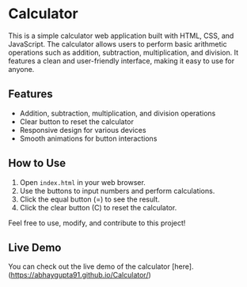 # Calculator
This is a simple calculator web application built with HTML, CSS, and JavaScript. The calculator allows users to perform basic arithmetic operations such as addition, subtraction, multiplication, and division. It features a clean and user-friendly interface, making it easy to use for anyone.

## Features

- Addition, subtraction, multiplication, and division operations
- Clear button to reset the calculator
- Responsive design for various devices
- Smooth animations for button interactions

## How to Use

1. Open `index.html` in your web browser.
2. Use the buttons to input numbers and perform calculations.
3. Click the equal button (=) to see the result.
4. Click the clear button (C) to reset the calculator.

Feel free to use, modify, and contribute to this project!

## Live Demo

You can check out the live demo of the calculator [here].(https://abhaygupta91.github.io/Calculator/)
